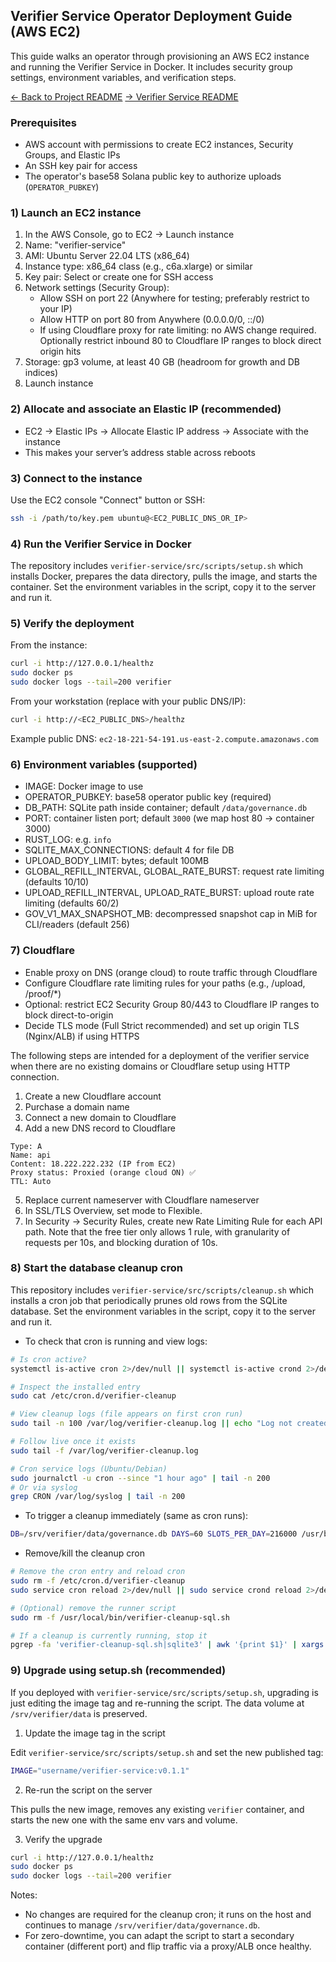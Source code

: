 ## Verifier Service Operator Deployment Guide (AWS EC2)

This guide walks an operator through provisioning an AWS EC2 instance and running the Verifier Service in Docker. It includes security group settings, environment variables, and verification steps.

[← Back to Project README](../README.md)
[→ Verifier Service README](README.md)

### Prerequisites

- AWS account with permissions to create EC2 instances, Security Groups, and Elastic IPs
- An SSH key pair for access
- The operator's base58 Solana public key to authorize uploads (`OPERATOR_PUBKEY`)

### 1) Launch an EC2 instance

1. In the AWS Console, go to EC2 → Launch instance
2. Name: "verifier-service"
3. AMI: Ubuntu Server 22.04 LTS (x86_64)
4. Instance type: x86_64 class (e.g., c6a.xlarge) or similar
5. Key pair: Select or create one for SSH access
6. Network settings (Security Group):
   - Allow SSH on port 22 (Anywhere for testing; preferably restrict to your IP)
   - Allow HTTP on port 80 from Anywhere (0.0.0.0/0, ::/0)
   - If using Cloudflare proxy for rate limiting: no AWS change required. Optionally restrict inbound 80 to Cloudflare IP ranges to block direct origin hits
7. Storage: gp3 volume, at least 40 GB (headroom for growth and DB indices)
8. Launch instance

### 2) Allocate and associate an Elastic IP (recommended)

- EC2 → Elastic IPs → Allocate Elastic IP address → Associate with the instance
- This makes your server’s address stable across reboots

### 3) Connect to the instance

Use the EC2 console "Connect" button or SSH:

```bash
ssh -i /path/to/key.pem ubuntu@<EC2_PUBLIC_DNS_OR_IP>
```

### 4) Run the Verifier Service in Docker

The repository includes `verifier-service/src/scripts/setup.sh` which installs Docker, prepares the data directory, pulls the image, and starts the container. Set the environment variables in the script, copy it to the server and run it.

### 5) Verify the deployment

From the instance:

```bash
curl -i http://127.0.0.1/healthz
sudo docker ps
sudo docker logs --tail=200 verifier
```

From your workstation (replace with your public DNS/IP):

```bash
curl -i http://<EC2_PUBLIC_DNS>/healthz
```

Example public DNS: `ec2-18-221-54-191.us-east-2.compute.amazonaws.com`

### 6) Environment variables (supported)

- IMAGE: Docker image to use
- OPERATOR_PUBKEY: base58 operator public key (required)
- DB_PATH: SQLite path inside container; default `/data/governance.db`
- PORT: container listen port; default `3000` (we map host 80 → container 3000)
- RUST_LOG: e.g. `info`
- SQLITE_MAX_CONNECTIONS: default 4 for file DB
- UPLOAD_BODY_LIMIT: bytes; default 100MB
- GLOBAL_REFILL_INTERVAL, GLOBAL_RATE_BURST: request rate limiting (defaults 10/10)
- UPLOAD_REFILL_INTERVAL, UPLOAD_RATE_BURST: upload route rate limiting (defaults 60/2)
- GOV_V1_MAX_SNAPSHOT_MB: decompressed snapshot cap in MiB for CLI/readers (default 256)

### 7) Cloudflare

- Enable proxy on DNS (orange cloud) to route traffic through Cloudflare
- Configure Cloudflare rate limiting rules for your paths (e.g., /upload, /proof/\*)
- Optional: restrict EC2 Security Group 80/443 to Cloudflare IP ranges to block direct-to-origin
- Decide TLS mode (Full Strict recommended) and set up origin TLS (Nginx/ALB) if using HTTPS

The following steps are intended for a deployment of the verifier service when
there are no existing domains or Cloudflare setup using HTTP connection.

1. Create a new Cloudflare account
2. Purchase a domain name
3. Connect a new domain to Cloudflare
4. Add a new DNS record to Cloudflare

```
Type: A
Name: api
Content: 18.222.222.232 (IP from EC2)
Proxy status: Proxied (orange cloud ON) ✅
TTL: Auto
```

5. Replace current nameserver with Cloudflare nameserver
6. In SSL/TLS Overview, set mode to Flexible.
7. In Security -> Security Rules, create new Rate Limiting Rule for each API path. Note that the free tier only allows 1 rule, with granularity of requests per 10s, and blocking duration of 10s.

### 8) Start the database cleanup cron

This repository includes `verifier-service/src/scripts/cleanup.sh` which installs a cron job that periodically prunes old rows from the SQLite database. Set the environment variables in the script, copy it to the server and run it.

- To check that cron is running and view logs:

```bash
# Is cron active?
systemctl is-active cron 2>/dev/null || systemctl is-active crond 2>/dev/null

# Inspect the installed entry
sudo cat /etc/cron.d/verifier-cleanup

# View cleanup logs (file appears on first cron run)
sudo tail -n 100 /var/log/verifier-cleanup.log || echo "Log not created yet; trigger a run or wait for the next schedule."

# Follow live once it exists
sudo tail -f /var/log/verifier-cleanup.log

# Cron service logs (Ubuntu/Debian)
sudo journalctl -u cron --since "1 hour ago" | tail -n 200
# Or via syslog
grep CRON /var/log/syslog | tail -n 200
```

- To trigger a cleanup immediately (same as cron runs):

```bash
DB=/srv/verifier/data/governance.db DAYS=60 SLOTS_PER_DAY=216000 /usr/bin/bash /usr/local/bin/verifier-cleanup-sql.sh
```

- Remove/kill the cleanup cron

```bash
# Remove the cron entry and reload cron
sudo rm -f /etc/cron.d/verifier-cleanup
sudo service cron reload 2>/dev/null || sudo service crond reload 2>/dev/null || true

# (Optional) remove the runner script
sudo rm -f /usr/local/bin/verifier-cleanup-sql.sh

# If a cleanup is currently running, stop it
pgrep -fa 'verifier-cleanup-sql.sh|sqlite3' | awk '{print $1}' | xargs -r sudo kill
```

### 9) Upgrade using setup.sh (recommended)

If you deployed with `verifier-service/src/scripts/setup.sh`, upgrading is just editing the image tag and re-running the script. The data volume at `/srv/verifier/data` is preserved.

1. Update the image tag in the script

Edit `verifier-service/src/scripts/setup.sh` and set the new published tag:

```bash
IMAGE="username/verifier-service:v0.1.1"
```

2. Re-run the script on the server

This pulls the new image, removes any existing `verifier` container, and starts the new one with the same env vars and volume.

3. Verify the upgrade

```bash
curl -i http://127.0.0.1/healthz
sudo docker ps
sudo docker logs --tail=200 verifier
```

Notes:

- No changes are required for the cleanup cron; it runs on the host and continues to manage `/srv/verifier/data/governance.db`.
- For zero-downtime, you can adapt the script to start a secondary container (different port) and flip traffic via a proxy/ALB once healthy.
